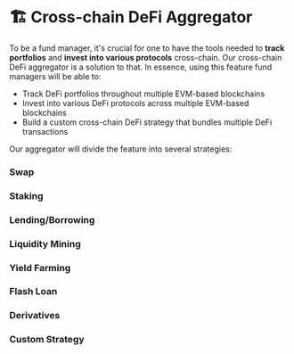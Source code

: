 # 🏗 Cross-chain DeFi Aggregator

To be a fund manager, it's crucial for one to have the tools needed to **track portfolios** and **invest into various protocols** cross-chain. Our cross-chain DeFi aggregator is a solution to that. In essence, using this feature fund managers will be able to:

* Track DeFi portfolios throughout multiple EVM-based blockchains
* Invest into various DeFi protocols across multiple EVM-based blockchains
* Build a custom cross-chain DeFi strategy that bundles multiple DeFi transactions

Our aggregator will divide the feature into several strategies:

### Swap

### Staking

### Lending/Borrowing

### Liquidity Mining

### Yield Farming

### Flash Loan

### Derivatives

### Custom Strategy

